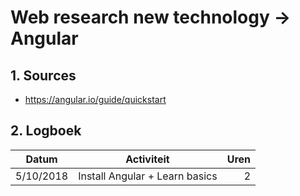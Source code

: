 # Web research new technology -> Angular
## 1. Sources
* https://angular.io/guide/quickstart

## 2. Logboek
|       Datum       |                    Activiteit                    |        Uren       |
|-------------------|:------------------------------------------------:|------------------:|
|     5/10/2018     |          Install Angular + Learn basics          |         2         |                                  
